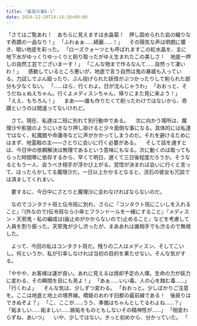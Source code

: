 ```yaml
---
title: "最高の毒6-1"
date: 2024-12-20T14:14:10+09:00
---
```

「さてはご覧あれ！　あちらに見えますは水晶菊！　押し固められた岩の織りなす奇蹟の一品なり！」
「ふわぁぁ……綺麗……！」
　その陽気な声は明朗に響き、暗い地底を彩った。
「ローズクォーツとも呼ばれますこの紅水晶を、主に地下水がゆっくりゆっくりと削り取ったがゆえ生まれたこの美しさ！　地底一押しの自然工芸でございまーす！」
「こんな物まで作るなんて……自然って凄いわ！」
　感動しているところ悪いが、地底で言う自然は鬼の暴威も入っている。力試しでぶん殴ったり、ぶん投げられた妖怪がぶつかったりして削られた部分も少なくない。
「……ほら、行くわよ。日が沈んじゃうわ」
「おおっと、そうだねぇぬえちゃん。行くよメディスンちゃん、帰りにまた見に来よう！」
「ええ、もちろん！」
　まあ――誰も作りたくて削ったわけではないから、奇蹟というのは間違ってないけれど。


　さて。現在、私達は二班に別れて別行動中である。
　次に向かう場所は、魔理沙や影狼のようにいきなり押し掛けると少々面倒な事になる。具体的には私達ではなく、紅魔館や命蓮寺などに声がかかってしまうのだ。それを避けるためにはまず、地霊殿の主――さとりに会いに行く必要がある。
　そして話を通すとは、今日中の依頼解決は無理であるという意味にもなる。次に動くのは取ってもらった時間帯に依存するから、早くて明日、遅くて三日後程度だろうか。そうなるともう一人、会うべき相手が浮かび上がる。覚悟が決まれば会いに行くと言って、ほったらかしてる魔理沙だ。一日以上かかるとなると、流石の彼女も冗談では済ましてくれまい。

　要するに、今日中にさとりと魔理沙に会わなければならないのだ。

　なのでコンタクト班と伝令班に別れ、さらに『コンタクト班にこいしを入れること』『(外なので)伝令班なら小傘とフランドールを一緒にすること』『メディスン・天邪鬼・私の編成は(歯止めがかからないので)止めること』などを考慮して人員を割り振った。天邪鬼が少し渋ったが、まああれは誰相手でも渋るので無視した。

　よって、今回の私はコンタクト班だ。残りの二人はメディスン、そしてこいし。何というか、私が引率しなければ当初の目的を果たせない。そんな気がする。


「ややや、お客様は運が良い。あれに見えるは焼却予定の人塚。生命の力が妖力に変わる、その瞬間を目にも見よ！」
「あぁ……いい毒、人の心を蝕む毒……」
「行くわよ」
　そんな気は、少しずつ変わる。
「おおっと。少しばかりご注意を。ここは地底と地上の境界線。橋姫のおわす旧都の最前線である！　後戻りはできぬぞよ？」
「こ、ここが……うう、準備はちゃんとしてるわよね……？」
「妬ましい……妬ましい……嫉妬をものともしないその精神性が……」
「相変わらずね、あいつ」
　いや、少しではない。きっと初めから、分かっていた。
「

